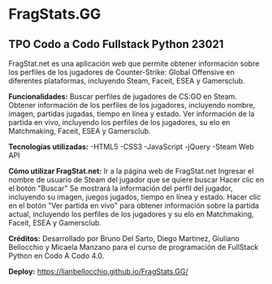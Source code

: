 # FragStats.GG

## TPO Codo a Codo Fullstack Python 23021

FragStat.net es una aplicación web que permite obtener información sobre los perfiles de los jugadores de Counter-Strike: Global Offensive en diferentes plataformas, incluyendo Steam, Faceit, ESEA y Gamersclub.

**Funcionalidades:**
Buscar perfiles de jugadores de CS:GO en Steam.
Obtener información de los perfiles de los jugadores, incluyendo nombre, imagen, partidas jugadas, tiempo en línea y estado.
Ver información de la partida en vivo, incluyendo los perfiles de los jugadores, su elo en Matchmaking, Faceit, ESEA y Gamersclub.

**Tecnologías utilizadas:**
-HTML5
-CSS3
-JavaScript
-jQuery
-Steam Web API

**Cómo utilizar FragStat.net:**
Ir a la página web de FragStat.net
Ingresar el nombre de usuario de Steam del jugador que se quiere buscar
Hacer clic en el botón "Buscar"
Se mostrará la información del perfil del jugador, incluyendo su imagen, juegos jugados, tiempo en línea y estado.
Hacer clic en el botón "Ver partida en vivo" para obtener información sobre la partida actual, incluyendo los perfiles de los jugadores y su elo en Matchmaking, Faceit, ESEA y Gamersclub.

**Créditos:**
Desarrollado por Bruno Del Sarto, Diego Martinez, Giuliano Bellocchio y Micaela Manzano para el curso de programación de FullStack Python en Codo A Codo 4.0.

**Deploy:**
https://lianbellocchio.github.io/FragStats.GG/
